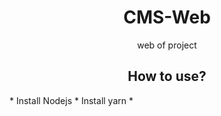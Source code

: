 <h1 align="center">CMS-Web</h1>
<p align="center">web of project</p>

<h2 align="center">How to use?</h2>
 * Install Nodejs
 * Install yarn
 * 
